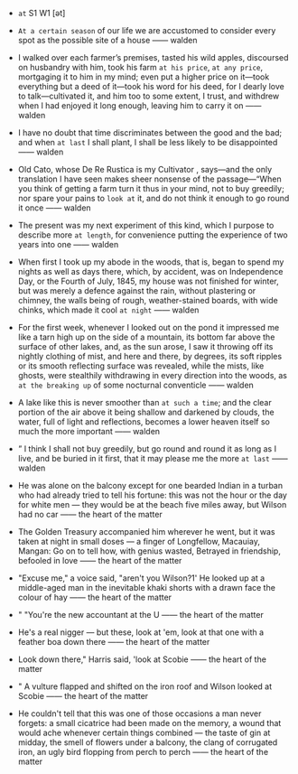 - `at` S1 W1 [ət]

- `At a certain season` of our life we are accustomed to consider every spot as the possible site of a house —— walden

-  I walked over each farmer’s premises, tasted his wild apples, discoursed on husbandry with him, took his farm `at his price`, `at any price`, mortgaging it to him in my mind; even put a higher price on it—took everything but a deed of it—took his word for his deed, for I dearly love to talk—cultivated it, and him too to some extent, I trust, and withdrew when I had enjoyed it long enough, leaving him to carry it on —— walden

-  I have no doubt that time discriminates between the good and the bad; and when `at last` I shall plant, I shall be less likely to be disappointed —— walden

- Old Cato, whose De Re Rustica is my Cultivator , says—and the only translation I have seen makes sheer nonsense of the passage—“When you think of getting a farm turn it thus in your mind, not to buy greedily; nor spare your pains to `look at` it, and do not think it enough to go round it once —— walden

- The present was my next experiment of this kind, which I purpose to describe more `at length`, for convenience putting the experience of two years into one —— walden

- When first I took up my abode in the woods, that is, began to spend my nights as well as days there, which, by accident, was on Independence Day, or the Fourth of July, 1845, my house was not finished for winter, but was merely a defence against the rain, without plastering or chimney, the walls being of rough, weather-stained boards, with wide chinks, which made it cool `at night` —— walden

-  For the first week, whenever I looked out on the pond it impressed me like a tarn high up on the side of a mountain, its bottom far above the surface of other lakes, and, as the sun arose, I saw it throwing off its nightly clothing of mist, and here and there, by degrees, its soft ripples or its smooth reflecting surface was revealed, while the mists, like ghosts, were stealthily withdrawing in every direction into the woods, as `at the breaking up` of some nocturnal conventicle —— walden

-  A lake like this is never smoother than `at such a time`; and the clear portion of the air above it being shallow and darkened by clouds, the water, full of light and reflections, becomes a lower heaven itself so much the more important —— walden

- ” I think I shall not buy greedily, but go round and round it as long as I live, and be buried in it first, that it may please me the more `at last` —— walden

-  He was alone on the balcony except for one bearded Indian in a turban who had already tried to tell his fortune: this was not the hour or the day for white men — they would be at the beach five miles away, but Wilson had no car —— the heart of the matter

-  The Golden Treasury accompanied him wherever he went, but it was taken at night in small doses — a finger of Longfellow, Macauiay, Mangan: Go on to tell how, with genius wasted, Betrayed in friendship, befooled in love  —— the heart of the matter

-  "Excuse me," a voice said, "aren't you Wilson?1' He looked up at a middle-aged man in the inevitable khaki shorts with a drawn face the colour of hay —— the heart of the matter

- " "You're the new accountant at the U —— the heart of the matter

-  He's a real nigger — but these, look at 'em, look at that one with a feather boa down there —— the heart of the matter

-  Look down there," Harris said, 'look at Scobie —— the heart of the matter

- " A vulture flapped and shifted on the iron roof and Wilson looked at Scobie —— the heart of the matter

-  He couldn't tell that this was one of those occasions a man never forgets: a small cicatrice had been made on the memory, a wound that would ache whenever certain things combined — the taste of gin at midday, the smell of flowers under a balcony, the clang of corrugated iron, an ugly bird flopping from perch to perch —— the heart of the matter